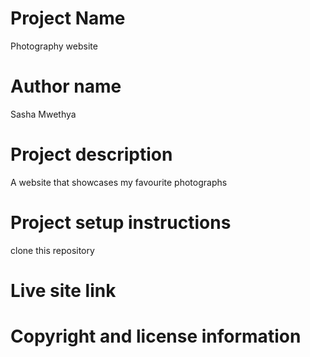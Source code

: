 # Project Name
Photography website
# Author name
Sasha Mwethya
# Project description
A website that showcases my favourite photographs 
# Project setup instructions
clone this repository
# Live site link
# Copyright and license information
